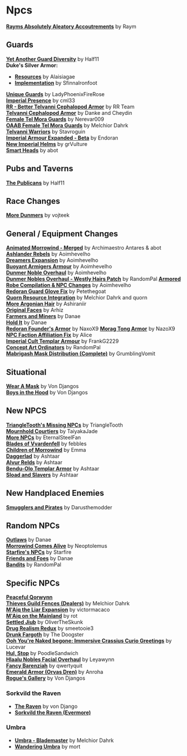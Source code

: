 # Npcs
[**Rayms Absolutely Aleatory Accoutrements**](https://www.nexusmods.com/morrowind/mods/48468) by Raym  

## Guards
[**Yet Another Guard Diversity**](https://www.nexusmods.com/morrowind/mods/45894) by Half11  
**Duke's Silver Armor:**
* [**Resources**](https://www.nexusmods.com/morrowind/mods/35562?) by Alaisiagae  
* [**Implementation**](https://www.nexusmods.com/morrowind/mods/46828) by SfinnaIronfoot  

[**Unique Guards**](https://www.nexusmods.com/morrowind/mods/47083) by LadyPhoenixFireRose  
[**Imperial Presence**](https://www.nexusmods.com/morrowind/mods/43216) by cml33  
[**RR - Better Telvanni Cephalopod Armor**](https://www.nexusmods.com/morrowind/mods/44837) by RR Team  
[**Telvanni Cephalopod Armor**](https://www.nexusmods.com/morrowind/mods/44062) by Danke and Cheydin  
[**Female Tel Mora Guards**](https://www.nexusmods.com/morrowind/mods/43559) by Nerevar009  
[**OAAB Female Tel Mora Guards**](https://www.nexusmods.com/morrowind/mods/46177) by Melchior Dahrk  
[**Telvanni Warriors**](https://www.nexusmods.com/morrowind/mods/43254?) by Stavroguin  
[**Imperial Armour Expanded - Beta**](https://www.nexusmods.com/morrowind/mods/49330) by Endoran  
[**New Imperial Helms**](https://www.nexusmods.com/morrowind/mods/49448) by grVulture  
[**Smart Heads**](https://www.nexusmods.com/morrowind/mods/50098) by abot  

## Pubs and Taverns
[**The Publicans**](https://www.nexusmods.com/morrowind/mods/45410) by Half11  

## Race Changes
[**More Dunmers**](https://www.nexusmods.com/morrowind/mods/44629) by vojteek  

## General / Equipment Changes
[**Animated Morrowind - Merged**](https://abitoftaste.altervista.org/morrowind/index.php?option=downloads&task=info&id=39&Itemid=50&-Animated-Morrowind-merged) by Archimaestro Antares & abot  
[**Ashlander Rebels**](https://www.nexusmods.com/morrowind/mods/43225) by Aoimhevelho  
[**Dreamers Expansion**](https://www.nexusmods.com/morrowind/mods/42990) by Aoimhevelho  
[**Buoyant Armigers Armour**](https://www.nexusmods.com/morrowind/mods/43143) by Aoimhevelho  
[**Dunmer Noble Overhaul**](https://www.nexusmods.com/morrowind/mods/43835) by Aoimhevelho  
[**Dunmer Nobles Overhaul - Westly Hairs Patch**](https://www.nexusmods.com/morrowind/mods/48313) by RandomPal
[**Armored Robe Compilation & NPC Changes**](https://www.nexusmods.com/morrowind/mods/44096) by Aoimhevelho  
[**Redoran Guard Glove Fix**](https://www.nexusmods.com/morrowind/mods/45935) by Petethegoat  
[**Quorn Resource Integration**](https://www.nexusmods.com/morrowind/mods/43269) by Melchior Dahrk and quorn  
[**More Argonian Hair**](https://www.nexusmods.com/morrowind/mods/43133) by Ashiraniir  
[**Original Faces**](https://www.nexusmods.com/morrowind/mods/42189) by Arhiz  
[**Farmers and Miners**](https://www.nexusmods.com/morrowind/mods/43325) by Danae  
[**Hold It**](https://www.nexusmods.com/morrowind/mods/43181) by Danae  
[**Redoran Founder's Armor**](https://www.nexusmods.com/morrowind/mods/44860) by NaxoX9
[**Morag Tong Armor**](https://www.nexusmods.com/morrowind/mods/44938) by NazoX9  
[**NPC Faction Affiliation Fix**](https://www.nexusmods.com/morrowind/mods/47743) by Alice  
[**Imperial Cult Templar Armour**](https://www.nexusmods.com/morrowind/mods/48233) by FrankG2229  
[**Concept Art Ordinators**](https://www.nexusmods.com/morrowind/mods/49357) by RandomPal  
[**Mabrigash Mask Distribution (Complete)**](https://www.nexusmods.com/morrowind/mods/49379) by GrumblingVomit  

## Situational
[**Wear A Mask**](https://www.nexusmods.com/morrowind/mods/49240) by Von Djangos  
[**Boys in the Hood**](https://www.nexusmods.com/morrowind/mods/49929) by Von Djangos  

## New NPCS
[**TriangleTooth's Missing NPCs**](https://www.nexusmods.com/morrowind/mods/46234) by TriangleTooth  
[**Mournhold Courtiers**](https://www.nexusmods.com/morrowind/mods/44874) by TaiyakaJade  
[**More NPCs**](https://www.nexusmods.com/morrowind/mods/45594) by EternalSteelFan  
[**Blades of Vvardenfell**](https://www.nexusmods.com/morrowind/mods/44551) by febbles  
[**Children of Morrowind**](http://lovkullen.net/Emma/kids.htm) by Emma  
[**Daggerlad**](https://www.nexusmods.com/morrowind/mods/49065) by Ashtaar  
[**Alvur Relds**](https://www.nexusmods.com/morrowind/mods/49064) by Ashtaar  
[**Bendu-Olo Templar Armor**](https://www.nexusmods.com/morrowind/mods/49073) by Ashtaar  
[**Sload and Slavers**](https://www.nexusmods.com/morrowind/mods/49074) by Ashtaar  

## New Handplaced Enemies
[**Smugglers and Pirates**](https://www.nexusmods.com/morrowind/mods/44914) by Darusthemodder  

## Random NPCs
[**Outlaws**](https://www.nexusmods.com/morrowind/mods/46404) by Danae  
[**Morrowind Comes Alive**](https://www.nexusmods.com/morrowind/mods/6006) by Neoptolemus  
[**Starfire's NPCs**](http://mw.modhistory.com/download-90-13583) by Starfire  
[**Friends and Foes**](https://www.nexusmods.com/morrowind/mods/49251) by Danae  
[**Bandits**](https://www.nexusmods.com/morrowind/mods/50084) by RandomPal  

## Specific NPCs
[**Peaceful Qorwynn**](https://www.nexusmods.com/morrowind/mods/46759)  
[**Thieves Guild Fences (Dealers)**](https://www.nexusmods.com/morrowind/mods/43188) by Melchior Dahrk  
[**M'Aiq the Liar Expansion**](https://www.nexusmods.com/morrowind/mods/41951) by victormacaco  
[**M'Aiq on the Mainland**](https://www.nexusmods.com/morrowind/mods/45674) by rot  
[**Settled Jiub**](https://www.nexusmods.com/morrowind/mods/46577) by OliverTheSkunk  
[**Drug Realism Redux**](https://www.nexusmods.com/morrowind/mods/45351) by smeetooie3  
[**Drunk Fargoth**](https://www.nexusmods.com/morrowind/mods/45133) by The Doogster  
[**Ooh You're Naked begone: Immersive Crassius Curio Greetings**](https://www.nexusmods.com/morrowind/mods/47284) by Lucevar  
[**Hul, Stop**](https://www.nexusmods.com/morrowind/mods/47121) by PoodleSandwich  
[**Hlaalu Nobles Facial Overhaul**](https://www.nexusmods.com/morrowind/mods/48916) by Leyawynn  
[**Fancy Barenziah**](https://www.nexusmods.com/morrowind/mods/49009) by qwertyquit  
[**Emerald Armor (Orvas Dren)**](https://www.nexusmods.com/morrowind/mods/49051) by Anroha  
[**Rogue's Gallery**](https://www.nexusmods.com/morrowind/mods/49874) by Von Djangos  

### Sorkvild the Raven
* [**The Raven**](https://www.nexusmods.com/morrowind/mods/21372) by von Django  
* [**Sorkvild the Raven (Evermore)**](https://www.nexusmods.com/morrowind/mods/46320?)

### Umbra
* [**Umbra - Blademaster**](https://www.nexusmods.com/morrowind/mods/43275) by Melchior Dahrk  
* [**Wandering Umbra**](https://www.nexusmods.com/morrowind/mods/44913) by mort  
